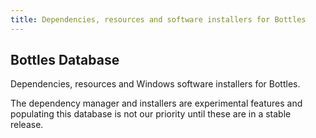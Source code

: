 ```yaml
---
title: Dependencies, resources and software installers for Bottles
---
```


<section class="heading">
  <div class="container page">
    <h1>Bottles Database</h1>
    <p>Dependencies, resources and Windows software installers for Bottles.</p>
    <div class="warning">
      <p>The dependency manager and installers are experimental features and populating this database is not our priority until these are in a stable release.</p>
    </div>
  </div>
</section>
